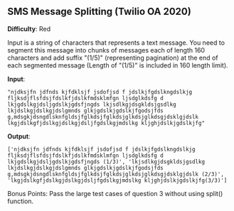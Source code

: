 ## SMS Message Splitting (Twilio OA 2020)

**Difficulty**: Red

Input is a string of characters that represents a text message. You need to segment this message into chunks of messages each of length 160 characters and add suffix "(1/5)" (representing pagination) at the end of each segmented message (Length of "(1/5)" is included in 160 length limit).

__Input__: 
    
    "njdksjfn jdfnds kjfdklsjf jsdofjsd f jdslkjfgdslkngdslkjg fljksdjflsfdsjfdslkfjdslkfmdsklmfgn ljsdglkdsfg d lkjgdslkgjdsljgdslkjgdsfjngds lkjsdlkgjdsgkldsjgsdlkg lkjdslkgjdslkgjdslgmnds glkjgdslkjgdslkjfgodsjfds g,mdsgkjdsngdlsknfgldsjfglkdsjfglkdsjglkdsjglkdsgjdsklgjdslk lkgjdslkgfjdslkgjdslkgjdsljfgdslkgjmdslkg kljghjdslkjgdslkjfg"

__Output__: 
       
    ['njdksjfn jdfnds kjfdklsjf jsdofjsd f jdslkjfgdslkngdslkjg fljksdjflsfdsjfdslkfjdslkfmdsklmfgn ljsdglkdsfg d lkjgdslkgjdsljgdslkjgdsfjngds (1/3)', 'lkjsdlkgjdsgkldsjgsdlkg lkjdslkgjdslkgjdslgmnds glkjgdslkjgdslkjfgodsjfds g,mdsgkjdsngdlsknfgldsjfglkdsjfglkdsjglkdsjglkdsgjdsklgjdslk (2/3)', 'lkgjdslkgfjdslkgjdslkgjdsljfgdslkgjmdslkg kljghjdslkjgdslkjfg(3/3)']

Bonus Points: Pass the large test cases of question 3 without using split() function.
